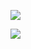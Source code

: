 ![](https://b-ssl.duitang.com/uploads/item/201902/10/20190210210223_bvmso.jpg)


![](https://visitor-badge.glitch.me/badge?page_id=qdzhaoxiaodao.qdzhaoxiaodao)
